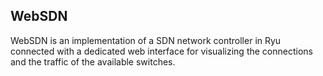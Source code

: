 ## WebSDN 
WebSDN is an implementation of a SDN network controller in Ryu connected with a dedicated web interface for visualizing the connections and the traffic of the available switches. 
